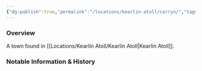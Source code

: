 ```yaml
---
{"dg-publish":true,"permalink":"/locations/kearlin-atoll/carryn/","tags":["Location","Unexplored"],"updated":"2025-01-14T21:03:47.439+00:00"}
---
```



### Overview
A town found in [[Locations/Kearlin Atoll/Kearlin Atoll\|Kearlin Atoll]].

### Notable Information & History 